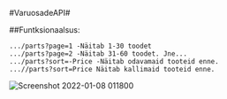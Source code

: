 #VaruosadeAPI#

##Funtksionaalsus:
```
.../parts?page=1 -Näitab 1-30 toodet
.../parts?page=2 -Näitab 31-60 toodet. Jne...
.../parts?sort=-Price -Näitab odavamaid tooteid enne.
...//parts?sort=Price Näitab kallimaid tooteid enne.
```
![Screenshot 2022-01-08 011800](https://user-images.githubusercontent.com/60092537/148620598-35ef7f09-0dca-455e-87f6-b45381c63174.png)
